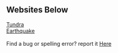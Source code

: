 ## Websites Below
<a href="tundra/tundra.html">Tundra</a>
<br>
<a href="earthquake/earthquake.html">Earthquake</a>
<br>
<br>
Find a bug or spelling error? report it <a href="https://github.com/GanOnsauce/school/issues?q=is%3Aissue+is%3Aopen+sort%3Aupdated-desc
">Here</a> 

